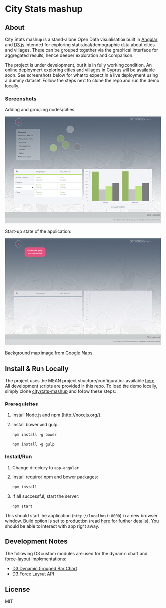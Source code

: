# City Stats mashup

## About

City Stats mashup is a stand-alone Open Data visualisation built in [Angular](https://angularjs.org/) and [D3.js](http://d3js.org/) intended for exploring statistical/demographic data about cities and villages. These can be grouped together via the graphical interface for aggregated results, hence deeper exploration and comparison. 

The project is under development, but it is in fully working condition. An online deployment exploring cities and villages in Cyprus will be available soon. See screenshots below for what to expect in a live deployment using a dummy dataset. Follow the steps next to clone the repo and run the demo locally.

### Screenshots

Adding and grouping nodes/cities:

![alt tag](./img/05.55.17.png)

Start-up state of the application:

![alt tag](./img/05.55.47.png)

Background map image from Google Maps.

## Install & Run Locally

The project uses the MEAN project structure/configuration available [here](https://github.com/chriskmnds/mean-clean-2). All development scripts are provided in this repo. To load the demo locally, simply clone [citystats-mashup](https://github.com/chriskmnds/citystats-mashup.git) and follow these steps:

### Prerequisites

1. Install Node.js and npm (http://nodejs.org/).
2. Install bower and gulp:
	
	`npm install -g bower`

	`npm install -g gulp`

### Install/Run

1. Change directory to `app-angular`
2. Install required npm and bower packages:

	`npm install`

3. If all successful, start the server:

	`npm start`

This should start the application (`http://localhost:8000`) in a new browser window. Build option is set to production (read [here](https://github.com/chriskmnds/mean-clean-2) for further details). You should be able to interact with app right away.

## Development Notes

The following D3 custom modules are used for the dynamic chart and force-layout implementations:

- [D3 Dynamic Grouped Bar Chart](https://github.com/chriskmnds/d3-dynamic-grouped-bar-chart)
- [D3 Force Layout API](https://github.com/chriskmnds/d3-force-layout-api)

## License

MIT
